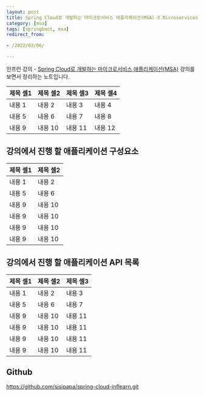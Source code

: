```yaml
---
layout: post
title: Spring Cloud로 개발하는 마이크로서비스 애플리케이션(MSA)-3.Microservices
category: [msa]
tags: [springboot, msa]
redirect_from:

- /2022/02/06/

---
```


인프런 강의 - [Spring Cloud로 개발하는 마이크로서비스 애플리케이션(MSA)](https://www.inflearn.com/course/%EC%8A%A4%ED%94%84%EB%A7%81-%ED%81%B4%EB%9D%BC%EC%9A%B0%EB%93%9C-%EB%A7%88%EC%9D%B4%ED%81%AC%EB%A1%9C%EC%84%9C%EB%B9%84%EC%8A%A4/dashboard) 강의를 보면서 정리하는 노트입니다.

|제목 셀1|제목 셀2|제목 셀3|제목 셀4|
|---|---|---|---|
|내용 1|내용 2|내용 3|내용 4|
|내용 5|내용 6|내용 7|내용 8|
|내용 9|내용 10|내용 11|내용 12|

## 강의에서 진행 할 애플리케이션 구성요소    
|제목 셀1|제목 셀2|
|---|---|
|내용 1|내용 2|
|내용 5|내용 6|
|내용 9|내용 10|
|내용 9|내용 10|
|내용 9|내용 10|
|내용 9|내용 10|

## 강의에서 진행 할 애플리케이션 API 목록  
|제목 셀1|제목 셀2|제목 셀3|
|---|---|---|
|내용 1|내용 2|내용 3|
|내용 5|내용 6|내용 7|
|내용 9|내용 10|내용 11|
|내용 9|내용 10|내용 11|
|내용 9|내용 10|내용 11|
|내용 9|내용 10|내용 11|


## Github
<https://github.com/sisipapa/spring-cloud-inflearn.git>  




